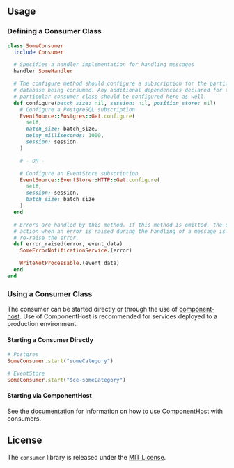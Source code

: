 ## Usage

### Defining a Consumer Class

```ruby
class SomeConsumer
  include Consumer

  # Specifies a handler implementation for handling messages
  handler SomeHandler

  # The configure method should configure a subscription for the particular
  # database being consumed. Any additional dependencies declared for this
  # particular consumer class should be configured here as well.
  def configure(batch_size: nil, session: nil, position_store: nil)
    # Configure a PostgreSQL subscription
    EventSource::Postgres::Get.configure(
      self,
      batch_size: batch_size,
      delay_milliseconds: 1000,
      session: session
    )

    # - OR -

    # Configure an EventStore subscription
    EventSource::EventStore::HTTP::Get.configure(
      self,
      session: session,
      batch_size: batch_size
    )
  end

  # Errors are handled by this method. If this method is omitted, the default
  # action when an error is raised during the handling of a message is to
  # re-raise the error.
  def error_raised(error, event_data)
    SomeErrorNotificationService.(error)

    WriteNotProcessable.(event_data)
  end
end
```

### Using a Consumer Class

The consumer can be started directly or through the use of [component-host](https://github.com/eventide-project/component-host). Use of ComponentHost is recommended for services deployed to a production environment.

#### Starting a Consumer Directly

```ruby
# Postgres
SomeConsumer.start("someCategory")

# EventStore
SomeConsumer.start("$ce-someCategory")
```

#### Starting via ComponentHost

See the [documentation](https://github.com/eventide-project/component-host) for information on how to use ComponentHost with consumers.

## License

The `consumer` library is released under the [MIT License](https://github.com/eventide-project/consumer/blob/master/MIT-License.txt).
